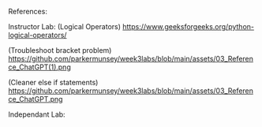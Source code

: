 References: 

Instructor Lab:
(Logical Operators)
https://www.geeksforgeeks.org/python-logical-operators/

(Troubleshoot bracket problem)
https://github.com/parkermunsey/week3labs/blob/main/assets/03_Reference_ChatGPT(1).png

(Cleaner else if statements)
https://github.com/parkermunsey/week3labs/blob/main/assets/03_Reference_ChatGPT.png

Independant Lab: 


